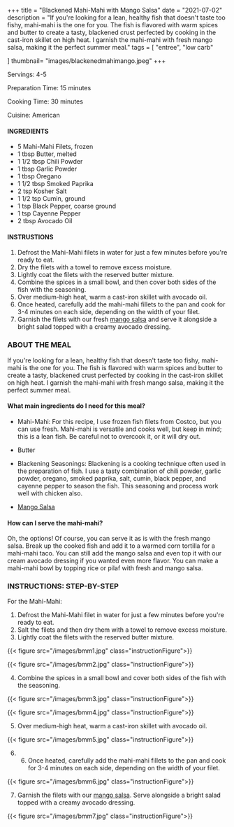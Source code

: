 +++
title = "Blackened Mahi-Mahi with Mango Salsa"
date = "2021-07-02"
description = "If you're looking for a lean, healthy fish that doesn't taste too fishy, mahi-mahi is the one for you. The fish is flavored with warm spices and butter to create a tasty, blackened crust perfected by cooking in the cast-iron skillet on high heat. I garnish the mahi-mahi with fresh mango salsa, making it the perfect summer meal."
tags = [
    "entree",
    "low carb"
    
]
thumbnail= "images/blackenedmahimango.jpeg"
+++

Servings: 4-5 <!--more-->

Preparation Time: 15 minutes 

Cooking Time: 30 minutes 

Cuisine: American 

#### INGREDIENTS 

* 5 Mahi-Mahi Filets, frozen
* 1 tbsp Butter, melted 
* 1 1/2 tbsp Chili Powder 
* 1 tbsp Garlic Powder
* 1 tbsp Oregano 
* 1 1/2 tbsp Smoked Paprika 
* 2 tsp Kosher Salt 
* 1 1/2 tsp Cumin, ground 
* 1 tsp Black Pepper, coarse ground 
* 1 tsp Cayenne Pepper
* 2 tbsp Avocado Oil 

#### INSTRUSTIONS

1. Defrost the Mahi-Mahi filets in water for just a few minutes before you're ready to eat. 
2. Dry the filets with a towel to remove excess moisture. 
3. Lightly coat the filets with the reserved butter mixture. 
4. Combine the spices in a small bowl, and then cover both sides of the fish with the seasoning. 
5. Over medium-high heat, warm a cast-iron skillet with avocado oil.
6. Once heated, carefully add the mahi-mahi fillets to the pan and cook for 3-4 minutes on each side, depending on the width of your filet. 
7. Garnish the filets with our fresh [mango salsa](https://www.jamilghar.com/recipe/mango_salsa/) and serve it alongside a bright salad topped with a creamy avocado dressing. 

### ABOUT THE MEAL

If you're looking for a lean, healthy fish that doesn't taste too fishy, mahi-mahi is the one for you. The fish is flavored with warm spices and butter to create a tasty, blackened crust perfected by cooking in the cast-iron skillet on high heat. I garnish the mahi-mahi with fresh mango salsa, making it the perfect summer meal.

#### What main ingredients do I need for this meal?

* Mahi-Mahi: For this recipe, I use frozen fish filets from Costco, but you can use fresh. Mahi-mahi is versatile and cooks well, but keep in mind; this is a lean fish. Be careful not to overcook it, or it will dry out. 

* Butter 

* Blackening Seasonings: Blackening is a cooking technique often used in the preparation of fish. I use a tasty combination of chili powder, garlic powder, oregano, smoked paprika, salt, cumin, black pepper, and cayenne pepper to season the fish. This seasoning and process work well with chicken also.

* [Mango Salsa](https://www.jamilghar.com/recipe/mango_salsa/)

#### How can I serve the mahi-mahi? 

Oh, the options! Of course, you can serve it as is with the fresh mango salsa. Break up the cooked fish and add it to a warmed corn tortilla for a mahi-mahi taco. You can still add the mango salsa and even top it with our cream avocado dressing if you wanted even more flavor. You can make a mahi-mahi bowl by topping rice or pilaf with fresh and mango salsa. 

### INSTRUCTIONS: STEP-BY-STEP 

For the Mahi-Mahi: 

1. Defrost the Mahi-Mahi filet in water for just a few minutes before you're ready to eat. 
2. Salt the filets and then dry them with a towel to remove excess moisture. 
3. Lightly coat the filets with the reserved butter mixture. 

{{< figure src="/images/bmm1.jpg" class="instructionFigure">}}

{{< figure src="/images/bmm2.jpg" class="instructionFigure">}}

4. Combine the spices in a small bowl and cover both sides of the fish with the seasoning. 

{{< figure src="/images/bmm3.jpg" class="instructionFigure">}}

{{< figure src="/images/bmm4.jpg" class="instructionFigure">}}

5. Over medium-high heat, warm a cast-iron skillet with avocado oil.

{{< figure src="/images/bmm5.jpg" class="instructionFigure">}}

6. 6. Once heated, carefully add the mahi-mahi fillets to the pan and cook for 3-4 minutes on each side, depending on the width of your filet. 

{{< figure src="/images/bmm6.jpg" class="instructionFigure">}}

7. Garnish the filets with our [mango salsa](https://www.jamilghar.com/recipe/mango_salsa/). Serve alongside a bright salad topped with a creamy avocado dressing. 

{{< figure src="/images/bmm7.jpg" class="instructionFigure">}}
